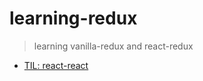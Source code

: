 # learning-redux

> learning vanilla-redux and react-redux

- [TIL: react-react](https://broooksy.tistory.com/category/TIL/react-redux)

